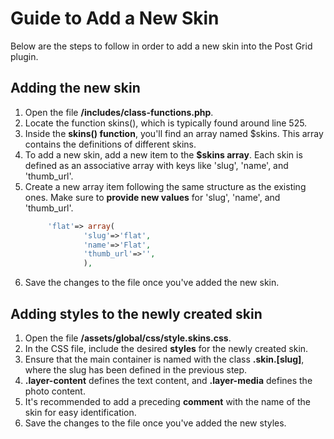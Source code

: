 # Guide to Add a New Skin
Below are the steps to follow in order to add a new skin into the Post Grid plugin.

## Adding the new skin
1. Open the file **/includes/class-functions.php**.
2. Locate the function skins(), which is typically found around line 525.
3. Inside the **skins() function**, you'll find an array named $skins. This array contains the definitions of different skins.
4. To add a new skin, add a new item to the **$skins array**. Each skin is defined as an associative array with keys like 'slug', 'name', and 'thumb_url'.
5. Create a new array item following the same structure as the existing ones. Make sure to **provide new values** for 'slug', 'name', and 'thumb_url'.
   ```php
        'flat'=> array(
                'slug'=>'flat',									
                'name'=>'Flat',
                'thumb_url'=>'',
                ),	
   ```
6. Save the changes to the file once you've added the new skin.

## Adding styles to the newly created skin
1. Open the file **/assets/global/css/style.skins.css**.
2. In the CSS file, include the desired **styles** for the newly created skin.
3. Ensure that the main container is named with the class **.skin.[slug]**, where the slug has been defined in the previous step.
4. **.layer-content** defines the text content, and **.layer-media** defines the photo content.
5. It's recommended to add a preceding **comment** with the name of the skin for easy identification.
6. Save the changes to the file once you've added the new styles.
